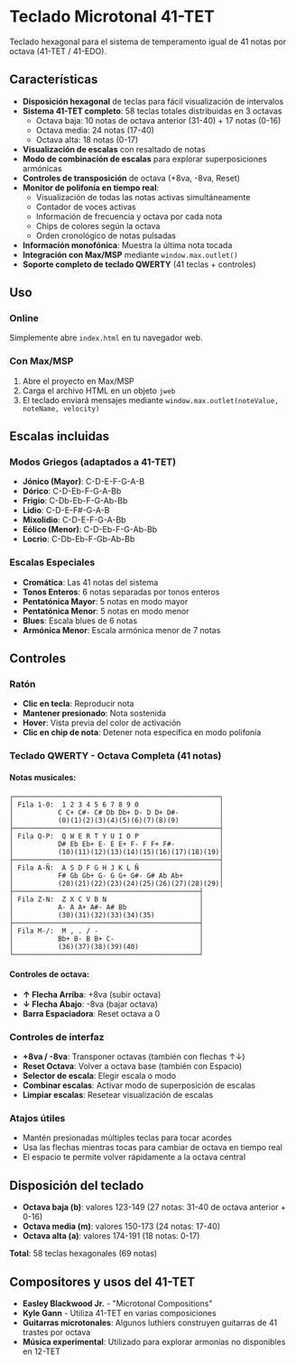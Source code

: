# Teclado Microtonal 41-TET

Teclado hexagonal para el sistema de temperamento igual de 41 notas por octava (41-TET / 41-EDO).

## Características

- **Disposición hexagonal** de teclas para fácil visualización de intervalos
- **Sistema 41-TET completo**: 58 teclas totales distribuidas en 3 octavas
  - Octava baja: 10 notas de octava anterior (31-40) + 17 notas (0-16)
  - Octava media: 24 notas (17-40)
  - Octava alta: 18 notas (0-17)
- **Visualización de escalas** con resaltado de notas
- **Modo de combinación de escalas** para explorar superposiciones armónicas
- **Controles de transposición** de octava (+8va, -8va, Reset)
- **Monitor de polifonía en tiempo real**: 
  - Visualización de todas las notas activas simultáneamente
  - Contador de voces activas
  - Información de frecuencia y octava por cada nota
  - Chips de colores según la octava
  - Orden cronológico de notas pulsadas
- **Información monofónica**: Muestra la última nota tocada
- **Integración con Max/MSP** mediante `window.max.outlet()`
- **Soporte completo de teclado QWERTY** (41 teclas + controles)

## Uso

### Online
Simplemente abre `index.html` en tu navegador web.

### Con Max/MSP
1. Abre el proyecto en Max/MSP
2. Carga el archivo HTML en un objeto `jweb`
3. El teclado enviará mensajes mediante `window.max.outlet(noteValue, noteName, velocity)`

## Escalas incluidas

### Modos Griegos (adaptados a 41-TET)
- **Jónico (Mayor)**: C-D-E-F-G-A-B
- **Dórico**: C-D-Eb-F-G-A-Bb
- **Frigio**: C-Db-Eb-F-G-Ab-Bb
- **Lidio**: C-D-E-F#-G-A-B
- **Mixolidio**: C-D-E-F-G-A-Bb
- **Eólico (Menor)**: C-D-Eb-F-G-Ab-Bb
- **Locrio**: C-Db-Eb-F-Gb-Ab-Bb

### Escalas Especiales
- **Cromática**: Las 41 notas del sistema
- **Tonos Enteros**: 6 notas separadas por tonos enteros
- **Pentatónica Mayor**: 5 notas en modo mayor
- **Pentatónica Menor**: 5 notas en modo menor
- **Blues**: Escala blues de 6 notas
- **Armónica Menor**: Escala armónica menor de 7 notas

## Controles

### Ratón
- **Clic en tecla**: Reproducir nota
- **Mantener presionado**: Nota sostenida
- **Hover**: Vista previa del color de activación
- **Clic en chip de nota**: Detener nota específica en modo polifonía

### Teclado QWERTY - Octava Completa (41 notas)

#### Notas musicales:
```
┌───────────────────────────────────────────────────┐
│ Fila 1-0:  1 2 3 4 5 6 7 8 9 0                    │
│           C C+ C#- C# Db Db+ D- D D+ D#-          │
│           (0)(1)(2)(3)(4)(5)(6)(7)(8)(9)          │
├───────────────────────────────────────────────────┤
│ Fila Q-P:  Q W E R T Y U I O P                    │
│           D# Eb Eb+ E- E E+ F- F F+ F#-           │
│           (10)(11)(12)(13)(14)(15)(16)(17)(18)(19)│
├───────────────────────────────────────────────────┤
│ Fila A-Ñ:  A S D F G H J K L Ñ                    │
│           F# Gb Gb+ G- G G+ G#- G# Ab Ab+         │
│           (20)(21)(22)(23)(24)(25)(26)(27)(28)(29)│
├──────────────────────────────────────────────┤
│ Fila Z-N:  Z X C V B N                       │
│           A- A A+ A#- A# Bb                  │
│           (30)(31)(32)(33)(34)(35)           │
├──────────────────────────────────────────────┤
│ Fila M-/:  M , . / -                         │
│           Bb+ B- B B+ C-                     │
│           (36)(37)(38)(39)(40)               │
└──────────────────────────────────────────────┘
```

#### Controles de octava:
- **↑ Flecha Arriba**: +8va (subir octava)
- **↓ Flecha Abajo**: -8va (bajar octava)  
- **Barra Espaciadora**: Reset octava a 0

### Controles de interfaz
- **+8va / -8va**: Transponer octavas (también con flechas ↑↓)
- **Reset Octava**: Volver a octava base (también con Espacio)
- **Selector de escala**: Elegir escala o modo
- **Combinar escalas**: Activar modo de superposición de escalas
- **Limpiar escalas**: Resetear visualización de escalas

### Atajos útiles
- Mantén presionadas múltiples teclas para tocar acordes
- Usa las flechas mientras tocas para cambiar de octava en tiempo real
- El espacio te permite volver rápidamente a la octava central

## Disposición del teclado

- **Octava baja (b)**: valores 123-149 (27 notas: 31-40 de octava anterior + 0-16)
- **Octava media (m)**: valores 150-173 (24 notas: 17-40)
- **Octava alta (a)**: valores 174-191 (18 notas: 0-17)

**Total**: 58 teclas hexagonales (69 notas)

## Compositores y usos del 41-TET

- **Easley Blackwood Jr.** - "Microtonal Compositions"
- **Kyle Gann** - Utiliza 41-TET en varias composiciones
- **Guitarras microtonales**: Algunos luthiers construyen guitarras de 41 trastes por octava
- **Música experimental**: Utilizado para explorar armonías no disponibles en 12-TET





